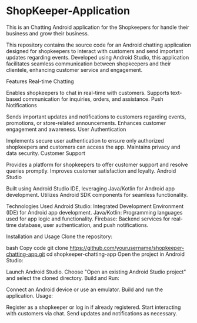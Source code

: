 # ShopKeeper-Application
This is  an Chatting  Android application for the Shopkeepers for handle their business and grow their business.

This repository contains the source code for an Android chatting application designed for shopkeepers to interact with customers and send important updates regarding events. Developed using Android Studio, this application facilitates seamless communication between shopkeepers and their clientele, enhancing customer service and engagement.

Features
Real-time Chatting

Enables shopkeepers to chat in real-time with customers.
Supports text-based communication for inquiries, orders, and assistance.
Push Notifications

Sends important updates and notifications to customers regarding events, promotions, or store-related announcements.
Enhances customer engagement and awareness.
User Authentication

Implements secure user authentication to ensure only authorized shopkeepers and customers can access the app.
Maintains privacy and data security.
Customer Support

Provides a platform for shopkeepers to offer customer support and resolve queries promptly.
Improves customer satisfaction and loyalty.
Android Studio

Built using Android Studio IDE, leveraging Java/Kotlin for Android app development.
Utilizes Android SDK components for seamless functionality.


Technologies Used
Android Studio: Integrated Development Environment (IDE) for Android app development.
Java/Kotlin: Programming languages used for app logic and functionality.
Firebase: Backend services for real-time database, user authentication, and push notifications.

Installation and Usage
Clone the repository:

bash
Copy code
git clone https://github.com/yourusername/shopkeeper-chatting-app.git
cd shopkeeper-chatting-app
Open the project in Android Studio:

Launch Android Studio.
Choose "Open an existing Android Studio project" and select the cloned directory.
Build and Run:

Connect an Android device or use an emulator.
Build and run the application.
Usage:

Register as a shopkeeper or log in if already registered.
Start interacting with customers via chat.
Send updates and notifications as necessary.
